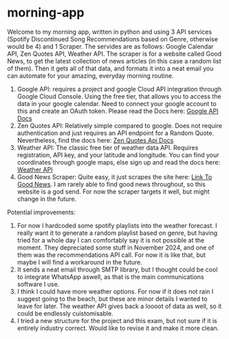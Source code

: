 # morning-app

Welcome to my morning app, written in python and using 3 API services (Spotify Discontinued Song Recommendations based on Genre, otherwise would be 4) and 1 Scraper. The servides are as follows: Google Calendar API, Zen Quotes API, Weather API. The scraper is for a website called Good News, to get the latest collection of news articles (in this case a random list of them). Then it gets all of that data, and formats it into a neat email you can automate for your amazing, everyday morning routine.

1. Google API: requires a project and google Cloud API integration through Google Cloud Console. Using the free tier, that allows you to access the data in your google calendar. Need to connect your google account to this and create an OAuth token. Please read the Docs here: [Google API Docs](https://developers.google.com/workspace/docs/api/reference/rest)
2. Zen Quotes API: Relatively simple compared to google. Does not require authentication and just requires an API endpoint for a Random Quote. Nevertheless, find the docs here: [Zen Quotes Api Docs](https://docs.zenquotes.io/zenquotes-documentation/#api-structure)
3. Weather API: The classic free tier of weather data API. Requires registration, API key, and your latitude and longitude. You can find your coordinates through google maps, else sign up and read the docs here: [Weather API](https://openweathermap.org/api)
4. Good News Scraper: Quite easy, it just scrapes the site here: [Link To Good News](https://www.goodnewsnetwork.org/). I am rarely able to find good news throughout, so this website is a god send. For now the scraper targets it well, but might change in the future.

Potential improvements:
1. For now I hardcoded some spotify playlists into the weather forecast. I really want it to generate a random playlist based on genre, but having tried for a whole day I can comfortably say it is not possible at the moment. They depreciated some stuff in November 2024, and one of them was the recommendations API call. For now it is like that, but maybe I will find a workaround in the future.
2. It sends a neat email through SMTP library, but I thought could be cool to integrate WhatsApp aswell, as that is the main communications software I use.
3. I think I could have more weather options. For now if it does not rain I suggest going to the beach, but these are minor details I wanted to leave for later. The weather API gives back a loooot of data as well, so it could be endlessly cuistomisable. 
4. I tried a new structure for the project and this exam, but not sure if it is entirely industry correct. Would like to revise it and make it more clean.